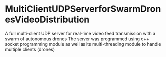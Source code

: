 # MultiClientUDPServerforSwarmDronesVideoDistribution
A full multi-client UDP server for real-time video feed transmission with a swarm of autonomous drones
The server was programmed using c++ socket programming module as well as its multi-threading module to handle multiple clients (drones)
